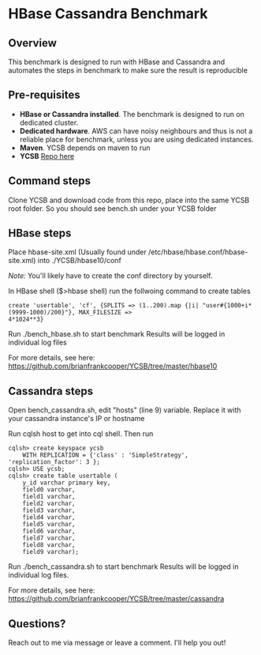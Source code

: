 # HBase Cassandra Benchmark

## Overview
This benchmark is designed to run with HBase and Cassandra and automates the steps in benchmark to make sure the result is reproducible

## Pre-requisites
* **HBase or Cassandra installed**. The benchmark is designed to run on dedicated cluster.
* **Dedicated hardware**. AWS can have noisy neighbours and thus is not a reliable place for benchmark, unless you are using dedicated instances.
* **Maven**. YCSB depends on maven to run
* **YCSB** [Repo here](https://github.com/brianfrankcooper/YCSB/)

## Command steps
Clone YCSB and download code from this repo, place into the same YCSB root folder.
So you should see bench.sh under your YCSB folder

## HBase steps
Place hbase-site.xml (Usually found under /etc/hbase/hbase.conf/hbase-site.xml) into ./YCSB/hbase10/conf

*Note:* You'll likely have to create the conf directory by yourself.

In HBase shell ($>hbase shell) run the follwoing command to create tables
```
create 'usertable', 'cf', {SPLITS => (1..200).map {|i| "user#{1000+i*(9999-1000)/200}"}, MAX_FILESIZE => 
4*1024**3}
```
Run
./bench_hbase.sh to start benchmark
Results will be logged in individual log files

For more details, see here:
https://github.com/brianfrankcooper/YCSB/tree/master/hbase10

## Cassandra steps
Open bench_cassandra.sh, edit "hosts" (line 9) variable. Replace it with your cassandra instance's IP or hostname

Run cqlsh host to get into cql shell.
Then run 
```
cqlsh> create keyspace ycsb
    WITH REPLICATION = {'class' : 'SimpleStrategy', 'replication_factor': 3 };
cqlsh> USE ycsb;
cqlsh> create table usertable (
    y_id varchar primary key,
    field0 varchar,
    field1 varchar,
    field2 varchar,
    field3 varchar,
    field4 varchar,
    field5 varchar,
    field6 varchar,
    field7 varchar,
    field8 varchar,
    field9 varchar);
```
Run
./bench_cassandra.sh to start benchmark
Results will be logged in individual log files.

For more details, see here: https://github.com/brianfrankcooper/YCSB/tree/master/cassandra

## Questions?
Reach out to me via message or leave a comment. I'll help you out!